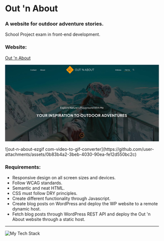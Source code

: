 # Out 'n About 
### A website for outdoor adventure stories.
School Project exam in front-end development.

### Website: 
[Out 'n About](https://...)

<p align="left"><img height="250px" src="https://github.com/Torehirth/out-n-about/blob/main/assets/img/screenprint/home-page-screenshot.jpg" alt="screenprint of homepage" /></p>
![out-n-about-ezgif com-video-to-gif-converter](https://github.com/user-attachments/assets/0b83b4a2-3beb-4030-90ea-fe12d550bc2c)


### Requirements:

- Responsive design on all screen sizes and devices.
- Follow WCAG standards.
- Semantic and neat HTML.
- CSS must follow DRY principles.
- Create different functionality through Javascript.
- Create blog posts on WordPress and deploy the WP website to a remote dynamic host.
- Fetch blog posts through WordPress REST API and deploy the Out 'n About website through a static host.

---

<p align="left" ><img src="https://github-readme-tech-stack.vercel.app/api/cards?lineCount=1&width=900&bg=%230D1117&badge=%23161B22&border=%2321262D&titleColor=%2358A6FF&line1=git%2CGit%2C40F8FF%3Bgithub%2CGitHub%2C40F8FF%3Bvisualstudiocode%2CVS+Code%2C40F8FF%3Bfigma%2CFigma%2C40F8FF%3Bhtml5%2CHTML%2C40F8FF%3Bcss3%2CCSS%2C40F8FF%3Bjavascript%2CJavaScript%2C40F8FF%3Bwordpress%2CWordPress%2C40F8FF" alt="My Tech Stack" /> </p>

